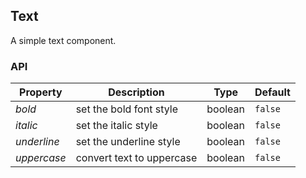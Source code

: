 ## Text

A simple text component.

### API

| Property    | Description               | Type    | Default |
| ----------- | ------------------------- | ------- | ------- |
| _bold_      | set the bold font style   | boolean | `false` |
| _italic_    | set the italic style      | boolean | `false` |
| _underline_ | set the underline style   | boolean | `false` |
| _uppercase_ | convert text to uppercase | boolean | `false` |
